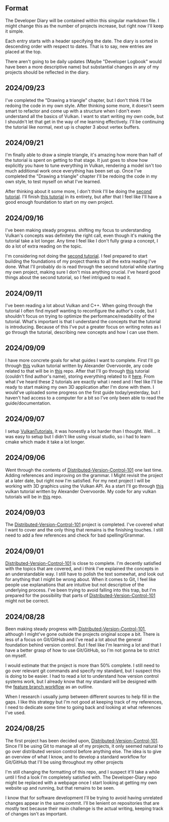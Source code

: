 ## Format 
The Developer Diary will be contained within this singular markdown file. I might change this as the number of projects increase, but right now I'll keep it simple. 

Each entry starts with a header specifying the date. The diary is sorted in descending order with respect to dates. That is to say, new entries are placed at the top. 

There aren't going to be daily updates (Maybe "Developer Logbook" would have been a more descriptive name) but substantial changes in any of my projects should be reflected in the diary.
## 2024/09/23
I've completed the "Drawing a triangle" chapter, but I don't think I'll be redoing the code in my own style. After thinking some more, it doesn't seem smart to refactor and come up with a structure when I don't even understand all the basics of Vulkan. I want to start writing my own code, but I shouldn't let that get in the way of me learning effectively. I'll be continuing the tutorial like normal, next up is chapter 3 about vertex buffers.

## 2024/09/21
I'm finally able to draw a simple triangle, it's amazing how more than half of the tutorial is spent on getting to that stage. It just goes to show how explicitly you have to tune everything in Vulkan, rendering a model isn't too much additional work once everything has been set up. Once I've completed the "Drawing a triangle" chapter I'll be redoing the code in my own style, to test myself on what I've learned.

After thinking about it some more, I don't think I'll be doing the [second tutorial](https://vkguide.dev). I'll finish [this tutorial](https://vulkan-tutorial.com/) in its entirety, but after that I feel like I'll have a good enough foundation to start on my own project.
## 2024/09/16
I've been making steady progress. shifting my focus to understanding Vulkan's concepts was definitely the right call, even though it's making the tutorial take a lot longer. Any time I feel like I don't fully grasp a concept, I do a lot of extra reading on the topic.

I'm considering not doing the [second tutorial](https://vkguide.dev). I feel prepared to start building the foundations of my project thanks to all the extra reading I've done. What I'll probably do is read through the second tutorial while starting my own project, making sure I don't miss anything crucial. I've heard good things about the second tutorial, so I feel intrigued to read it.
## 2024/09/11
I've been reading a lot about Vulkan and C++. When going through the tutorial I often find myself wanting to reconfigure the author's code, but I shouldn't focus on trying to optimize the performance/readability of the tutorial. What's important is that I understand the concepts that the tutorial is introducing. Because of this I've put a greater focus on writing notes as I go through the tutorial, describing new concepts and how I can use them. 
## 2024/09/09
I have more concrete goals for what guides I want to complete. First I'll go through [this](https://vulkan-tutorial.com/) vulkan tutorial written by Alexander Overvoorde, any code related to that will be in [this](https://github.com/sdraken/vulkan-tutorial) repo. After that I'll go through [this](https://vkguide.dev) tutorial (couldn't find author's name), storing everything related to it [here](https://github.com/sdraken/vkguide). From what I've heard these 2 tutorials are exactly what i need and I feel like I'll be ready to start making my own 3D application after I'm done with them. I would've uploaded some progress on the first guide today/yesterday, but I haven't had access to a computer for a bit so I've only been able to read the guide/documentation. 
## 2024/09/07
I setup [VulkanTutorials](https://github.com/sdraken/vulkan-tutorial), it was honestly a lot harder than I thought. Well... it was easy to setup but I didn't like using visual studio, so i had to learn cmake which made it take a lot longer.
## 2024/09/06
Went through the contents of [Distributed-Version-Control-101](https://github.com/sdraken/Distributed-Version-Control-101/) one last time. Adding references and improving on the grammar. I Might revisit the project at a later date, but right now I'm satisfied. For my next project I will be working with 3D graphics using the Vulkan API. As a start I'll go through [this](https://vulkan-tutorial.com/) vulkan tutorial written by Alexander Overvoorde. My code for any vulkan tutorials will be in [this](https://github.com/sdraken/vulkan-tutorial) repo.
## 2024/09/03
The [Distributed-Version-Control-101](https://github.com/sdraken/Distributed-Version-Control-101/) project is completed. I've covered what I want to cover and the only thing that remains is the finishing touches. I still need to add a few references and check for bad spelling/Grammar.
## 2024/09/01
[Distributed-Version-Control-101](https://github.com/sdraken/Distributed-Version-Control-101) is close to complete. I'm decently satisfied with the topics that are covered, and i think I've explained the concepts in an understandable way. I still have to polish the text somewhat, and look out for anything that I might be wrong about. When it comes to Git, I feel like people use explanations that are intuitive but not descriptive of the underlying process. I've been trying to avoid falling into this trap, but I'm prepared for the possibility that parts of [Distributed-Version-Control-101](https://github.com/sdraken/Distributed-Version-Control-101) might not be correct.
## 2024/08/28
Been making steady progress with [Distributed-Version-Control-101](https://github.com/sdraken/Distributed-Version-Control-101), although I might've gone outside the projects original scope a bit. There is less of a focus on Git/GitHub and I've read a lot about the general foundation behind version control. But I feel like I'm learning a lot and that I have a better grasp of how to use Git/GitHub, so I'm not gonna be to strict on myself. 

I would estimate that the project is more than 50% complete. I still need to go over relevant git commands and specify my standard, but I suspect this is doing to be easier. I had to read a lot to understand how version control systems work, but I already know that my standard will be designed with the [feature branch workflow](https://www.atlassian.com/git/tutorials/comparing-workflows/feature-branch-workflow) as an outline.

When I research i usually jump between different sources to help fill in the gaps. I like this strategy but I'm not good at keeping track of my references, I need to dedicate some time to going back and looking at what references I've used. 
## 2024/08/25
The first project has been decided upon, [Distributed-Version-Control-101](https://github.com/sdraken/Distributed-Version-Control-101). Since I'll be using Git to manage all of my projects, it only seemed natural to go over distributed version control before anything else. The idea is to give an overview of what I know, and to develop a standard workflow for Git/GitHub that I'll be using throughout my other projects

I'm still changing the formatting of this repo, and I suspect it'll take a while until I find a look I'm completely satisfied with. The Developer-Diary repo might be replaced with a webpage once I start looking at getting my own website up and running, but that remains to be seen.

I know that for software development I'll be trying to avoid having unrelated changes appear in the same commit. I'll be lenient on repositories that are mostly text because their main challenge is the actual writing, keeping track of changes isn't as important.